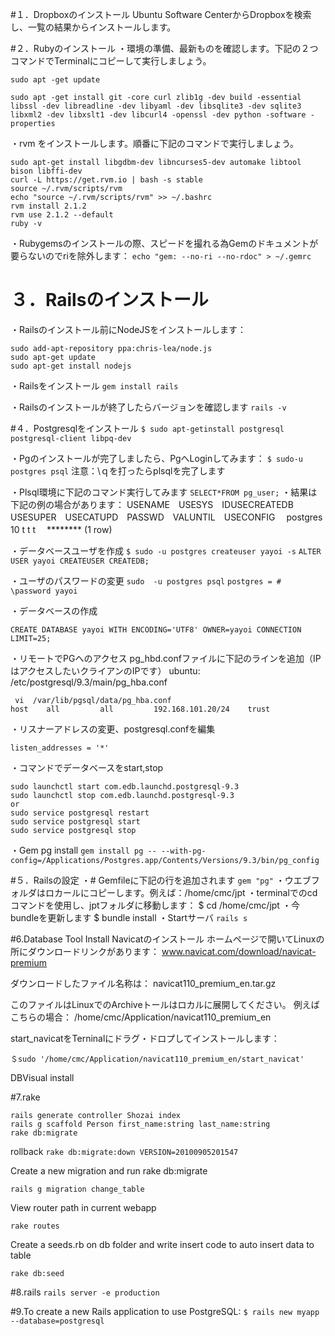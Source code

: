 #１．Dropboxのインストール
Ubuntu Software CenterからDropboxを検索し、一覧の結果からインストールします。

#２．Rubyのインストール
・環境の準備、最新ものを確認します。下記の２つコマンドでTerminalにコピーして実行しましょう。

```
sudo apt -get update

sudo apt -get install git -core curl zlib1g -dev build -essential libssl -dev libreadline -dev libyaml -dev libsqlite3 -dev sqlite3 libxml2 -dev libxslt1 -dev libcurl4 -openssl -dev python -software -properties
```
・rvm をインストールします。順番に下記のコマンドで実行しましょう。

```
sudo apt-get install libgdbm-dev libncurses5-dev automake libtool bison libffi-dev
curl -L https://get.rvm.io | bash -s stable
source ~/.rvm/scripts/rvm
echo "source ~/.rvm/scripts/rvm" >> ~/.bashrc
rvm install 2.1.2
rvm use 2.1.2 --default
ruby -v

```
・Rubygemsのインストールの際、スピードを撮れる為Gemのドキュメントが要らないのでriを除外します：
`echo "gem: --no-ri --no-rdoc" > ~/.gemrc`

# ３．Railsのインストール
・Railsのインストール前にNodeJSをインストールします：

```
sudo add-apt-repository ppa:chris-lea/node.js
sudo apt-get update
sudo apt-get install nodejs
```
・Railsをインストール
`gem install rails`

・Railsのインストールが終了したらバージョンを確認します
`rails -v`
<!-- # Rails 4.1.1 -->

#４．Postgresqlをインストール
`$ sudo apt-getinstall postgresql postgresql-client libpq-dev`

・Pgのインストールが完了しましたら、PgへLoginしてみます：
`$ sudo-u postgres psql`
注意：\ｑを打ったらplsqlを完了します

・Plsql環境に下記のコマンド実行してみます
`SELECT*FROM pg_user;`
・結果は下記の例の場合があります：
USENAME　USESYS　IDUSECREATEDB　USESUPER　USECATUPD　PASSWD　VALUNTIL　USECONFIG　
postgres 10         t                           t               t           　********
(1 row)

・データベースユーザを作成
`$ sudo -u postgres createuser yayoi -s`
`ALTER USER yayoi CREATEUSER CREATEDB;`

・ユーザのパスワードの変更
`sudo  -u postgres psql`
`postgres = # \password yayoi`

・データベースの作成

`CREATE DATABASE yayoi WITH ENCODING='UTF8' OWNER=yayoi CONNECTION LIMIT=25;`

・リモートでPGへのアクセス
pg_hbd.confファイルに下記のラインを追加（IPはアクセスしたいクライアンのIPです）
ubuntu: /etc/postgresql/9.3/main/pg_hba.conf

```
 vi  /var/lib/pgsql/data/pg_hba.conf
host    all         all         192.168.101.20/24    trust
```
・リスナーアドレスの変更、postgresql.confを編集
<!-- # grep listen /var/lib/pgsql/data/postgresql.conf -->
`listen_addresses = '*'`

・コマンドでデータベースをstart,stop

```
sudo launchctl start com.edb.launchd.postgresql-9.3
sudo launchctl stop com.edb.launchd.postgresql-9.3
or
sudo service postgresql restart
sudo service postgresql start
sudo service postgresql stop
```

・Gem pg install
`gem install pg -- --with-pg-config=/Applications/Postgres.app/Contents/Versions/9.3/bin/pg_config`

#５．Railsの設定
・# Gemfileに下記の行を追加されます
`gem "pg"`
・ウエブフォルダはロカールにコピーします。例えば：/home/cmc/jpt
・terminalでのcdコマンドを使用し、jptフォルダに移動します：
$ cd /home/cmc/jpt
・今bundleを更新します
$ bundle install
・Startサーバ
`rails s`

#6.Database Tool Install
Navicatのインストール
ホームページで開いてLinuxの所にダウンロードリンクがあります：
www.navicat.com/download/navicat-premium

ダウンロードしたファイル名称は：
navicat110_premium_en.tar.gz

このファイルはLinuxでのArchiveトールはロカルに展開してください。
例えばこちらの場合：
/home/cmc/Application/navicat110_premium_en

start_navicatをTerninalにドラグ・ドロプしてインストールします：

`＄sudo '/home/cmc/Application/navicat110_premium_en/start_navicat'`

DBVisual install


#7.rake
```
rails generate controller Shozai index
rails g scaffold Person first_name:string last_name:string
rake db:migrate
```

rollback
`rake db:migrate:down VERSION=20100905201547`

Create a new migration and run rake db:migrate

`rails g migration change_table`

View router path in current webapp

`rake routes`

Create a seeds.rb on db folder and write insert code to auto insert data to table

`rake db:seed`

#8.rails
`rails server -e production`

#9.To create a new Rails application to use PostgreSQL:
`$ rails new myapp --database=postgresql`
